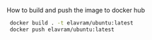 How to build and push the image to docker hub 
```bash
 docker build . -t elavram/ubuntu:latest
 docker push elavram/ubuntu:latest
```